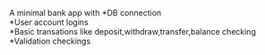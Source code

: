 A minimal bank app with
*DB connection <br>
*User account logins <br>
*Basic transations like deposit,withdraw,transfer,balance checking <br>
*Validation checkings
